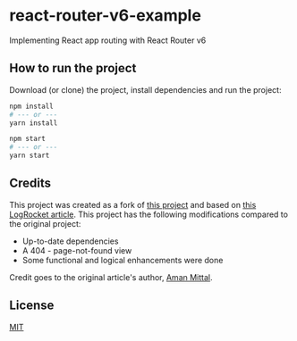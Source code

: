 # react-router-v6-example

Implementing React app routing with React Router v6

## How to run the project

Download (or clone) the project, install dependencies and run the project:
```bash
npm install
# --- or ---
yarn install

npm start
# --- or ---
yarn start
```

## Credits

This project was created as a fork of [this project](https://github.com/amandeepmittal/blog-examples/tree/master/react/react-router-v6-example) and based on [this LogRocket article](https://blog.logrocket.com/rendering-large-lists-with-react-virtualized-82741907a6b3/). This project has the following modifications compared to the original project:

- Up-to-date dependencies
- A 404 - page-not-found view 
- Some functional and logical enhancements were done

Credit goes to the original article's author, [Aman Mittal](https://blog.logrocket.com/author/amanmittal/).

## License
[MIT](LICENSE)

